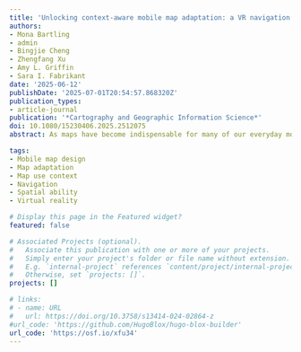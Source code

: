```yaml
---
title: 'Unlocking context-aware mobile map adaptation: a VR navigation user study'
authors:
- Mona Bartling
- admin
- Bingjie Cheng
- Zhengfang Xu
- Amy L. Griffin
- Sara I. Fabrikant
date: '2025-06-12'
publishDate: '2025-07-01T20:54:57.868320Z'
publication_types:
- article-journal
publication: '*Cartography and Geographic Information Science*'
doi: 10.1080/15230406.2025.2512075
abstract: As maps have become indispensable for many of our everyday mobility activities, research on context-aware mobile map adaptation has become increasingly relevant. Empirical evidence on the effectiveness of the design of context-aware mobile maps is still underexplored, but increasing slowly. We report on a virtual reality study with 54 participants where we assessed mobile map adaptation for map-assisted navigation tasks. We manipulated environmental context (i.e. light and heavy traffic) and map adaptation, comparing an adapted map that masked task-irrelevant points of interest (POIs) with a non-adapted map that provided all available POIs. Participants were asked to search for and navigate in the virtual environment to varying POIs (e.g. restaurant, coffee shop, etc.). Heavy traffic affected participants’ task completion time, particularly locomotion time, and significantly increased participants’ self-reported cognitive workload, agitation, satisfaction, and control. The adapted map provided only partial evidence for its ability to support map users to complete the navigation tasks in heavy traffic. We found participants’ individual and group differences, predominantly their sense of direction, as significant human factors to consider for designing maps that assist navigation tasks.

tags:
- Mobile map design
- Map adaptation
- Map use context
- Navigation
- Spatial ability
- Virtual reality

# Display this page in the Featured widget?
featured: false

# Associated Projects (optional).
#   Associate this publication with one or more of your projects.
#   Simply enter your project's folder or file name without extension.
#   E.g. `internal-project` references `content/project/internal-project/index.md`.
#   Otherwise, set `projects: []`.
projects: []

# links:
# - name: URL
#   url: https://doi.org/10.3758/s13414-024-02864-z
#url_code: 'https://github.com/HugoBlox/hugo-blox-builder'
url_code: 'https://osf.io/xfu34'
---
```

